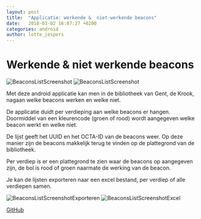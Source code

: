 ```yaml
---
layout: post
title:  "Applicatie: werkende &  niet-werkende beacons"
date:   2018-03-02 16:07:27 +0200
categories: android
author: lotte_jespers
---
```


# Werkende & niet werkende beacons

![BeaconsListScreenshot](https://i.imgur.com/BjOs4yEm.png) ![BeaconsListScreenshot](https://i.imgur.com/Y3mnEhOm.png)

Met deze android applicatie kan men in de bibliotheek van Gent, de Krook, nagaan welke beacons werken en welke niet.

De applicatie duidt per verdieping aan welke beacons er hangen. Doormiddel van een kleurencode (groen of rood) wordt aangegeven welke beacon werkt en welke niet. 

De lijst geeft het UUID en het OCTA-ID van de beacons weer. Op deze manier zijn de beacons makkelijk terug te vinden op de plattegrond van de bibliotheek. 

Per verdiep is er een plattegrond te zien waar de beacons op aangegeven zijn, de bol is rood of groen naarmate de werking van de beacon.
 

Je kan de lijsten exporteren naar een excel bestand, per verdiep of alle verdiepen samen.

![BeaconsListScreenshotExporteren](https://i.imgur.com/q8gB676m.png) ![BeaconsListScreenshotExcel](https://i.imgur.com/agVGsuTm.png)

<a target="_blank" href="https://github.com/lab9k/Beacons/tree/master/Android/BeaconsList">GitHub</a>